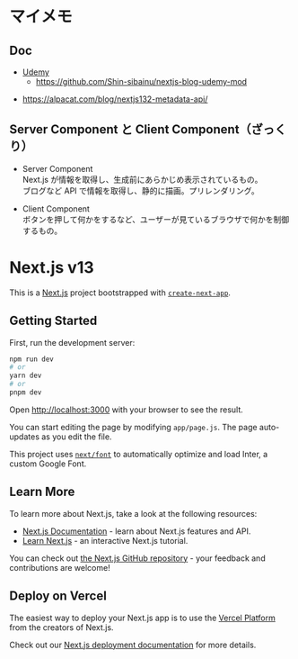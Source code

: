 # マイメモ

## Doc

- [Udemy](https://www.udemy.com/course/nextjs-microblog-for-beginner/)
  - https://github.com/Shin-sibainu/nextjs-blog-udemy-mod

* https://alpacat.com/blog/nextjs132-metadata-api/

## Server Component と Client Component（ざっくり）

- Server Component  
  Next.js が情報を取得し、生成前にあらかじめ表示されているもの。  
  ブログなど API で情報を取得し、静的に描画。プリレンダリング。

- Client Component  
  ボタンを押して何かをするなど、ユーザーが見ているブラウザで何かを制御するもの。

# Next.js v13

This is a [Next.js](https://nextjs.org/) project bootstrapped with [`create-next-app`](https://github.com/vercel/next.js/tree/canary/packages/create-next-app).

## Getting Started

First, run the development server:

```bash
npm run dev
# or
yarn dev
# or
pnpm dev
```

Open [http://localhost:3000](http://localhost:3000) with your browser to see the result.

You can start editing the page by modifying `app/page.js`. The page auto-updates as you edit the file.

This project uses [`next/font`](https://nextjs.org/docs/basic-features/font-optimization) to automatically optimize and load Inter, a custom Google Font.

## Learn More

To learn more about Next.js, take a look at the following resources:

- [Next.js Documentation](https://nextjs.org/docs) - learn about Next.js features and API.
- [Learn Next.js](https://nextjs.org/learn) - an interactive Next.js tutorial.

You can check out [the Next.js GitHub repository](https://github.com/vercel/next.js/) - your feedback and contributions are welcome!

## Deploy on Vercel

The easiest way to deploy your Next.js app is to use the [Vercel Platform](https://vercel.com/new?utm_medium=default-template&filter=next.js&utm_source=create-next-app&utm_campaign=create-next-app-readme) from the creators of Next.js.

Check out our [Next.js deployment documentation](https://nextjs.org/docs/deployment) for more details.
